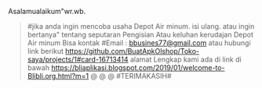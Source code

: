 Asalamualaikum"wr.wb.
>#jika anda ingin mencoba usaha Depot Air minum. isi ulang. atau ingin bertanya" tentang seputaran Pengisian Atau keluhan kerudajan Depot Air minum Bisa kontak 
#Email : bbusines77@gmail.com
atau hubungi link berikut
https://github.com/BuatApkOlshop/Toko-saya/projects/1#card-16713414
alamat Lengkap kami ada di link di bawah
https://bliaplikasi.blogspot.com/2019/01/welcome-to-Blibli.org.html?m=1
@
@
@
#TERIMAKASIH#
